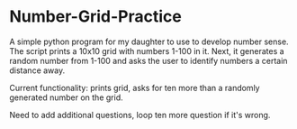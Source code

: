Number-Grid-Practice
====================

A simple python program for my daughter to use to develop number sense. The script prints a 10x10 grid with numbers 1-100 in it. Next, it generates a random number from 1-100 and asks the user to identify numbers a certain distance away.

Current functionality: prints grid, asks for ten more than a randomly generated number on the grid.

Need to add additional questions, loop ten more question if it's wrong.

